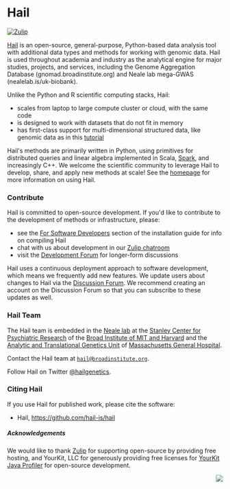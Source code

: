 # Hail

[![Zulip](https://img.shields.io/badge/zulip-join_chat-brightgreen.svg)](https://hail.zulipchat.com?utm_source=badge&utm_medium=badge&utm_campaign=pr-badge)

[Hail](https://hail.is) is an open-source, general-purpose, Python-based data analysis tool with additional data types and methods for working with genomic data. Hail is used throughout academia and industry as the analytical engine for major studies, projects, and services, including the Genome Aggregation Database (gnomad.broadinstitute.org) and Neale lab mega-GWAS (nealelab.is/uk-biobank).

Unlike the Python and R scientific computing stacks, Hail:

- scales from laptop to large compute cluster or cloud, with the same code
- is designed to work with datasets that do not fit in memory
- has first-class support for multi-dimensional structured data, like genomic data as in this [tutorial](https://hail.is/docs/devel/tutorials/01-genome-wide-association-study.html)

Hail's methods are primarily written in Python, using primitives for distributed queries and linear algebra implemented in Scala, [Spark](https://spark.apache.org/docs/latest/index.html), and increasingly C++. We welcome the scientific community to leverage Hail to develop, share, and apply new methods at scale!  See the [homepage](https://hail.is) for more information on using Hail.

### Contribute

Hail is committed to open-source development. If you'd like to contribute to the development of methods or infrastructure, please: 

- see the [For Software Developers](https://hail.is/docs/devel/getting_started_developing.html) section of the installation guide for info on compiling Hail
- chat with us about development in our [Zulip chatroom](https://hail.zulipchat.com)
- visit the [Development Forum](http://dev.hail.is) for longer-form discussions
<!--- - read [this post]() (coming soon!) for tips on submitting a successful Pull Request to our repository --->

Hail uses a continuous deployment approach to software development, which means we frequently add new features. We update users about changes to Hail via the [Discussion Forum](http://discuss.hail.is). We recommend creating an account on the Discussion Forum so that you can subscribe to these updates as well.

### Hail Team

The Hail team is embedded in the [Neale lab](https://nealelab.squarespace.com/) at the [Stanley Center for Psychiatric Research](http://www.broadinstitute.org/scientific-community/science/programs/psychiatric-disease/stanley-center-psychiatric-research/stanle) of the [Broad Institute of MIT and Harvard](http://www.broadinstitute.org) and the [Analytic and Translational Genetics Unit](https://www.atgu.mgh.harvard.edu/) of [Massachusetts General Hospital](http://www.massgeneral.org/).

Contact the Hail team at <a href="mailto:hail@broadinstitute.org"><code>hail@broadinstitute.org</code></a>.

Follow Hail on Twitter <a href="https://twitter.com/hailgenetics">@hailgenetics</a>.

### Citing Hail

If you use Hail for published work, please cite the software:

 - Hail, https://github.com/hail-is/hail

##### Acknowledgements

We would like to thank <a href="https://zulipchat.com/">Zulip</a> for supporting
open-source by providing free hosting, and YourKit, LLC for generously providing
free licenses for <a href="https://www.yourkit.com/java/profiler/">YourKit Java
Profiler</a> for open-source development.

<img src="https://www.yourkit.com/images/yklogo.png" align="right" />
